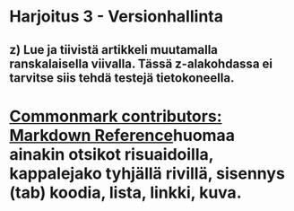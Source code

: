 # Harjoitus 3 - Versionhallinta

## z) Lue ja tiivistä artikkeli muutamalla ranskalaisella viivalla. Tässä z-alakohdassa ei tarvitse siis tehdä testejä tietokoneella.

# [Commonmark contributors: Markdown Reference](https://commonmark.org/help/)huomaa ainakin otsikot risuaidoilla, kappalejako tyhjällä rivillä, sisennys (tab) koodia, lista, linkki, kuva.
